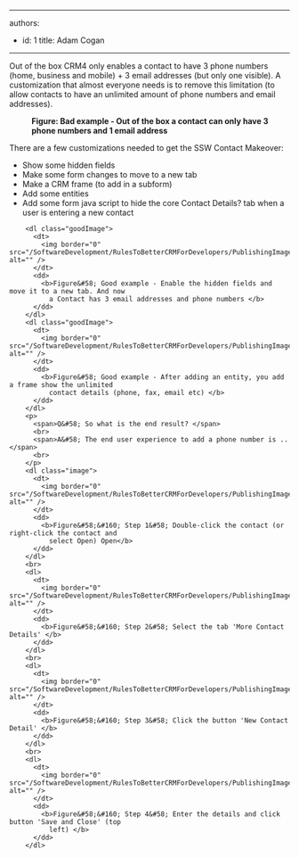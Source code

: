 

---
authors:
  - id: 1
    title: Adam Cogan
---




<span class='intro'> Out of the box CRM4 only enables a contact to have 3 phone numbers (home, business and mobile) + 3 email addresses (but only one visible). A customization that almost everyone needs is to remove this limitation (to allow contacts to have an unlimited amount of phone numbers and email addresses). </span>

 <dl class="badImage">
          <dt>
            <img border="0" src="/SoftwareDevelopment/RulesToBetterCRMForDevelopers/PublishingImages/contact1.jpg" alt="" />
          </dt>
          <dd>
            <b>Figure&#58; Bad example - Out of the box a contact can only have 3 phone numbers and
              1 email address </b>
          </dd>
        </dl>
        <p>
          There are a few customizations needed to get the SSW Contact Makeover&#58;
        </p>
        <ul>
          <li>Show some hidden fields </li>
          <li>Make some form changes to move to a new tab </li>
          <li>Make a CRM frame (to add in a subform) </li>
          <li>Add some entities </li>
          <li>Add some form java script to hide the core Contact Details? tab when a user is
            entering a new contact </li>
        </ul>

        <dl class="goodImage">
          <dt>
            <img border="0" src="/SoftwareDevelopment/RulesToBetterCRMForDevelopers/PublishingImages/contact3.jpg" alt="" />
          </dt>
          <dd>
            <b>Figure&#58; Good example - Enable the hidden fields and move it to a new tab. And now
              a Contact has 3 email addresses and phone numbers </b>
          </dd>
        </dl>
        <dl class="goodImage">
          <dt>
            <img border="0" src="/SoftwareDevelopment/RulesToBetterCRMForDevelopers/PublishingImages/contact2.jpg" alt="" />
          </dt>
          <dd>
            <b>Figure&#58; Good example - After adding an entity, you add a frame show the unlimited
              contact details (phone, fax, email etc) </b>
          </dd>
        </dl>
        <p>
          <span>Q&#58; So what is the end result? </span>
          <br>
          <span>A&#58; The end user experience to add a phone number is .. </span>
          <br>
        </p>
        <dl class="image">
          <dt>
            <img border="0" src="/SoftwareDevelopment/RulesToBetterCRMForDevelopers/PublishingImages/contact4.jpg" alt="" />
          </dt>
          <dd>
            <b>Figure&#58;&#160; Step 1&#58; Double-click the contact (or right-click the contact and
              select Open) Open</b>
          </dd>
        </dl>
        <br>
        <dl>
          <dt>
            <img border="0" src="/SoftwareDevelopment/RulesToBetterCRMForDevelopers/PublishingImages/contact5.jpg" alt="" />
          </dt>
          <dd>
            <b>Figure&#58;&#160; Step 2&#58; Select the tab 'More Contact Details' </b>
          </dd>
        </dl>
        <br>
        <dl>
          <dt>
            <img border="0" src="/SoftwareDevelopment/RulesToBetterCRMForDevelopers/PublishingImages/contact6.jpg" alt="" />
          </dt>
          <dd>
            <b>Figure&#58;&#160; Step 3&#58; Click the button 'New Contact Detail' </b>
          </dd>
        </dl>
        <br>
        <dl>
          <dt>
            <img border="0" src="/SoftwareDevelopment/RulesToBetterCRMForDevelopers/PublishingImages/contact7.jpg" alt="" />
          </dt>
          <dd>
            <b>Figure&#58;&#160; Step 4&#58; Enter the details and click button 'Save and Close' (top
              left) </b>
          </dd>
        </dl>



